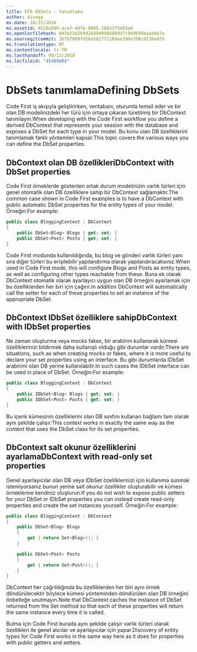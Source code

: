 ```yaml
---
title: EF6 DbSets - tanımlama
author: divega
ms.date: 10/23/2016
ms.assetid: 4528a509-ace7-4dfb-8065-1b833f5e03a0
ms.openlocfilehash: 045b22d2b9d26804948689dd7c9dd694baadda7e
ms.sourcegitcommit: 2b787009fd5be5627f1189ee396e708cd130e07b
ms.translationtype: MT
ms.contentlocale: tr-TR
ms.lasthandoff: 09/13/2018
ms.locfileid: "45489004"
---
```

# <a name="defining-dbsets"></a><span data-ttu-id="20579-102">DbSets tanımlama</span><span class="sxs-lookup"><span data-stu-id="20579-102">Defining DbSets</span></span>
<span data-ttu-id="20579-103">Code First iş akışıyla geliştirirken, veritabanı, oturumla temsil eder ve bir olan DB modelinizdeki her türü için ortaya çıkaran türetilmiş bir DbContext tanımlayın.</span><span class="sxs-lookup"><span data-stu-id="20579-103">When developing with the Code First workflow you define a derived DbContext that represents your session with the database and exposes a DbSet for each type in your model.</span></span> <span data-ttu-id="20579-104">Bu konu olan DB özelliklerini tanımlamak farklı yöntemleri kapsar.</span><span class="sxs-lookup"><span data-stu-id="20579-104">This topic covers the various ways you can define the DbSet properties.</span></span>  

## <a name="dbcontext-with-dbset-properties"></a><span data-ttu-id="20579-105">DbContext olan DB özellikleri</span><span class="sxs-lookup"><span data-stu-id="20579-105">DbContext with DbSet properties</span></span>  

<span data-ttu-id="20579-106">Code First örneklerde gösterilen ortak durum modelinizin varlık türleri için genel otomatik olan DB özelliklere sahip bir DbContext sağlamaktır.</span><span class="sxs-lookup"><span data-stu-id="20579-106">The common case shown in Code First examples is to have a DbContext with public automatic DbSet properties for the entity types of your model.</span></span> <span data-ttu-id="20579-107">Örneğin:</span><span class="sxs-lookup"><span data-stu-id="20579-107">For example:</span></span>  

``` csharp
public class BloggingContext : DbContext
{
    public DbSet<Blog> Blogs { get; set; }
    public DbSet<Post> Posts { get; set; }
}
```  

<span data-ttu-id="20579-108">Code First modunda kullanıldığında, bu blog ve gönderi varlık türleri yanı sıra diğer türleri bu erişilebilir yapılandırma olarak yapılandıracaksınız.</span><span class="sxs-lookup"><span data-stu-id="20579-108">When used in Code First mode, this will configure Blogs and Posts as entity types, as well as configuring other types reachable from these.</span></span> <span data-ttu-id="20579-109">Buna ek olarak DbContext otomatik olarak ayarlayıcı uygun olan DB örneğini ayarlamak için bu özelliklerden her biri için çağırır.</span><span class="sxs-lookup"><span data-stu-id="20579-109">In addition DbContext will automatically call the setter for each of these properties to set an instance of the appropriate DbSet.</span></span>  

## <a name="dbcontext-with-idbset-properties"></a><span data-ttu-id="20579-110">DbContext IDbSet özelliklere sahip</span><span class="sxs-lookup"><span data-stu-id="20579-110">DbContext with IDbSet properties</span></span>  

<span data-ttu-id="20579-111">Ne zaman oluşturma veya mocks fakes, bir arabirim kullanarak kümesi özelliklerinizi bildirmek daha kullanışlı olduğu gibi durumlar vardır.</span><span class="sxs-lookup"><span data-stu-id="20579-111">There are situations, such as when creating mocks or fakes, where it is more useful to declare your set properties using an interface.</span></span> <span data-ttu-id="20579-112">Bu gibi durumlarda IDbSet arabirimi olan DB yerine kullanılabilir.</span><span class="sxs-lookup"><span data-stu-id="20579-112">In such cases the IDbSet interface can be used in place of DbSet.</span></span> <span data-ttu-id="20579-113">Örneğin:</span><span class="sxs-lookup"><span data-stu-id="20579-113">For example:</span></span>  

``` csharp
public class BloggingContext : DbContext
{
    public IDbSet<Blog> Blogs { get; set; }
    public IDbSet<Post> Posts { get; set; }
}
```  

<span data-ttu-id="20579-114">Bu içerik kümesinin özelliklerini olan DB sınıfını kullanan bağlamı tam olarak aynı şekilde çalışır.</span><span class="sxs-lookup"><span data-stu-id="20579-114">This context works in exactly the same way as the context that uses the DbSet class for its set properties.</span></span>  

## <a name="dbcontext-with-read-only-set-properties"></a><span data-ttu-id="20579-115">DbContext salt okunur özelliklerini ayarlama</span><span class="sxs-lookup"><span data-stu-id="20579-115">DbContext with read-only set properties</span></span>  

<span data-ttu-id="20579-116">Genel ayarlayıcılar olan DB veya IDbSet özelliklerinizi için kullanıma sunmak istemiyorsanız bunun yerine salt okunur özellikler oluşturabilir ve kümesi örneklerine kendiniz oluşturun.</span><span class="sxs-lookup"><span data-stu-id="20579-116">If you do not wish to expose public setters for your DbSet or IDbSet properties you can instead create read-only properties and create the set instances yourself.</span></span> <span data-ttu-id="20579-117">Örneğin:</span><span class="sxs-lookup"><span data-stu-id="20579-117">For example:</span></span>  

``` csharp
public class BloggingContext : DbContext
{
    public DbSet<Blog> Blogs
    {
        get { return Set<Blog>(); }
    }

    public DbSet<Post> Posts
    {
        get { return Set<Post>(); }
    }
}
```  

<span data-ttu-id="20579-118">DbContext her çağrıldığında bu özelliklerden her biri aynı örnek döndürülecektir böylece kümesi yönteminden döndürülen olan DB örneğini önbelleğe unutmayın.</span><span class="sxs-lookup"><span data-stu-id="20579-118">Note that DbContext caches the instance of DbSet returned from the Set method so that each of these properties will return the same instance every time it is called.</span></span>  

<span data-ttu-id="20579-119">Bulma için Code First burada aynı şekilde çalışır varlık türleri olarak özellikleri ile genel alıcılar ve ayarlayıcılar için yapar.</span><span class="sxs-lookup"><span data-stu-id="20579-119">Discovery of entity types for Code First works in the same way here as it does for properties with public getters and setters.</span></span>  
